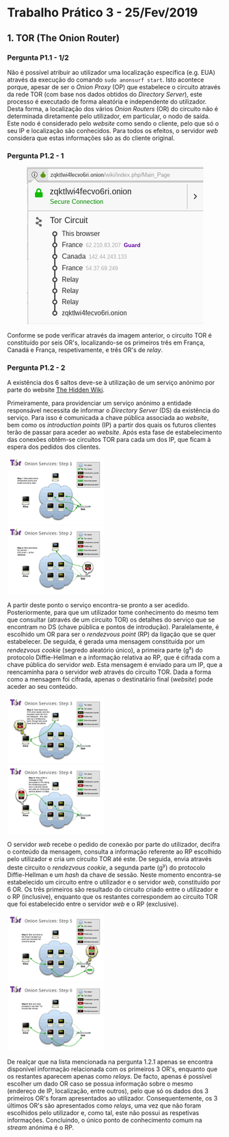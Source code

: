 # Trabalho Prático 3 - 25/Fev/2019

## 1. TOR (The Onion Router)

### Pergunta P1.1 - 1/2

Não é possível atribuir ao utilizador uma localização específica (e.g. EUA) através da execução do comando `sudo anonsurf start`. Isto acontece porque, apesar de ser o *Onion Proxy* (OP) que estabelece o circuito através da rede TOR (com base nos dados obtidos do *Directory Server*), este processo é executado de forma aleatória e independente do utilizador. Desta forma, a localização dos vários *Onion Routers* (OR) do circuito não é determinada diretamente pelo utilizador, em particular, o nodo de saída. Este nodo é considerado pelo *website* como sendo o cliente, pelo que só o seu IP e localização são conhecidos. Para todos os efeitos, o servidor *web* considera que estas informações são as do cliente original.

### Pergunta P1.2 - 1

<p align="center">
	<img src="./images/circuito_tor.png">
</p>

Conforme se pode verificar através da imagem anterior, o circuito TOR é constituído por seis OR's, localizando-se os primeiros três em França, Canadá e França, respetivamente, e três OR's de *relay*.

### Pergunta P1.2 - 2

A existência dos 6 saltos deve-se à utilização de um serviço anónimo por parte do website [The Hidden Wiki](http://zqktlwi4fecvo6ri.onion/wiki/index.php/Main_Page).

Primeiramente, para providenciar um serviço anónimo a entidade responsável necessita de informar o *Directory Server* (DS) da existência do serviço. Para isso é comunicada a chave pública associada ao *website*, bem como os *introduction points* (IP) a partir dos quais os futuros clientes terão de passar para aceder ao *website*. Após esta fase de estabelecimento das conexões obtêm-se circuitos TOR para cada um dos IP, que ficam à espera dos pedidos dos clientes.

<div class="row">
  <div class="column">
    <img src="./images/tor-onion-services-1.png" width="45%">
  </div>
  <div class="column">
    <img src="./images/tor-onion-services-2.png" width="45%">
  </div>
</div>

A partir deste ponto o serviço encontra-se pronto a ser acedido. Posteriormente, para que um utilizador tome conhecimento do mesmo tem que consultar (através de um circuito TOR) os detalhes do serviço que se encontram no DS (chave pública e pontos de introdução). Paralelamente, é escolhido um OR para ser o *rendezvous point* (RP) da ligação que se quer estabelecer. De seguida, é gerada uma mensagem constituída por um *rendezvous cookie* (segredo aleatório único), a primeira parte (g<sup>x</sup>) do protocolo Diffie-Hellman e a informação relativa ao RP, que é cifrada com a chave pública do servidor *web*. Esta mensagem é enviado para um IP, que a reencaminha para o servidor *web* através do circuito TOR. Dada a forma como a mensagem foi cifrada, apenas o destinatário final (*website*) pode aceder ao seu conteúdo.

<div class="row">
  <div class="column">
    <img src="./images/tor-onion-services-3.png" width="45%">
  </div>
  <div class="column">
    <img src="./images/tor-onion-services-4.png" width="45%">
  </div>
</div>

O servidor *web* recebe o pedido de conexão por parte do utilizador, decifra o conteúdo da mensagem, consulta a informação referente ao RP escolhido pelo utilizador e cria um circuito TOR até este. De seguida, envia através deste circuito o *rendezvous cookie*, a segunda parte (g<sup>y</sup>) do protocolo Diffie-Hellman e um *hash* da chave de sessão. Neste momento encontra-se estabelecido um circuito entre o utilizador e o servidor *web*, constituído por 6 OR. Os três primeiros são resultado do circuito criado entre o utilizador e o RP (inclusive), enquanto que os restantes correspondem ao circuito TOR que foi estabelecido entre o servidor *web* e o RP (exclusive).

<div class="row">
  <div class="column">
    <img src="./images/tor-onion-services-5.png" width="45%">
  </div>
  <div class="column">
    <img src="./images/tor-onion-services-6.png" width="45%">
  </div>
</div>

De realçar que na lista mencionada na pergunta 1.2.1 apenas se encontra disponível informação relacionada com os primeiros 3 OR's, enquanto que os restantes aparecem apenas como *relays*. De facto, apenas é possível escolher um dado OR caso se possua informação sobre o mesmo (endereço de IP, localização, entre outros), pelo que só os dados dos 3 primeiros OR's foram apresentados ao utilizador. Consequentemente, os 3 últimos OR's são apresentados como *relays*, uma vez que não foram escolhidos pelo utilizador e, como tal, este não possui as respetivas informações. Concluindo, o único ponto de conhecimento comum na *stream* anónima é o RP.
